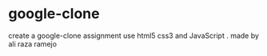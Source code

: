 # google-clone
create a google-clone assignment use html5 css3 and JavaScript . made by ali raza ramejo 

